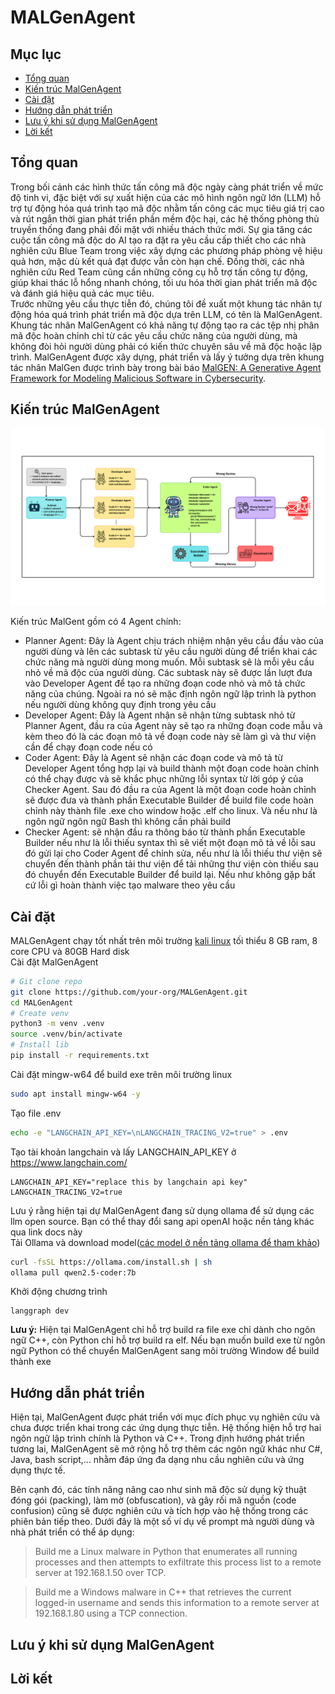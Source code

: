# MALGenAgent

  
    
## Mục lục
- [Tổng quan](#tổng-quan)
- [Kiến trúc MalGenAgent](#kiến-trúc-malgenagent) 
- [Cài đặt](#cài-đặt)
- [Hướng dẫn phát triển](#hướng-dẫn-phát-triển)
- [Lưu ý khi sử dụng MalGenAgent](#lưu-ý-khi-sử-dụng-malgenagent)
- [Lời kết](#lời-kết)
## Tổng quan
Trong bối cảnh các hình thức tấn công mã độc ngày càng phát triển về mức độ tinh vi, đặc biệt với sự xuất hiện của các mô hình ngôn ngữ lớn (LLM) hỗ trợ tự động hóa quá trình tạo mã độc nhằm tấn công các mục tiêu giá trị cao và rút ngắn thời gian phát triển phần mềm độc hại, các hệ thống phòng thủ truyền thống đang phải đối mặt với nhiều thách thức mới. Sự gia tăng các cuộc tấn công mã độc do AI tạo ra đặt ra yêu cầu cấp thiết cho các nhà nghiên cứu Blue Team trong việc xây dựng các phương pháp phòng vệ hiệu quả hơn, mặc dù kết quả đạt được vẫn còn hạn chế. Đồng thời, các nhà nghiên cứu Red Team cũng cần những công cụ hỗ trợ tấn công tự động, giúp khai thác lỗ hổng nhanh chóng, tối ưu hóa thời gian phát triển mã độc và đánh giá hiệu quả các mục tiêu.   
Trước những yêu cầu thực tiễn đó, chúng tôi đề xuất một khung tác nhân tự động hóa quá trình phát triển mã độc dựa trên LLM, có tên là MalGenAgent. Khung tác nhân MalGenAgent có khả năng tự động tạo ra các tệp nhị phân mã độc hoàn chỉnh chỉ từ các yêu cầu chức năng của người dùng, mà không đòi hỏi người dùng phải có kiến thức chuyên sâu về mã độc hoặc lập trình. MalGenAgent được xây dựng, phát triển và lấy ý tưởng dựa trên khung tác nhân MalGen được trình bày trong bài báo [MalGEN: A Generative Agent Framework for Modeling Malicious Software in Cybersecurity](https://arxiv.org/pdf/2506.07586).
## Kiến trúc MalGenAgent
![image-MalGenAgent](image/1_MalGenAgentImage.png)

Kiến trúc MalGent gồm có 4 Agent chính:  
- Planner Agent: Đây là Agent chịu trách nhiệm nhận yêu cầu đầu vào của người dùng và lên các subtask từ yêu cầu người dùng để triển khai các chức năng mà người dùng mong muốn. Mỗi subtask sẽ là mỗi yêu cầu nhỏ về mã độc của người dùng. Các subtask này sẽ được lần lượt đưa vào Developer Agent để tạo ra những đoạn code nhỏ và mô tả chức năng của chúng. Ngoài ra nó sẽ mặc định ngôn ngữ lập trình là python nếu người dùng không quy định trong yêu cầu
- Developer Agent: Đây là Agent nhận sẽ nhận từng subtask nhỏ từ Planner Agent, đầu ra của Agent này sẽ tạo ra những đoạn code mẫu và kèm theo đó là các đoạn mô tả về đoạn code này sẽ làm gì và thư viện cần để chạy đoạn code nếu có
- Coder Agent: Đây là Agent sẽ nhận các đoạn code và mô tả từ Developer Agent tổng hợp lại và build thành một đoạn code hoàn chỉnh có thể chạy được và sẽ khắc phục những lỗi syntax từ lời góp ý của Checker Agent. Sau đó đầu ra của Agent là một đoạn code hoàn chỉnh sẽ được đưa và thành phần  Executable 
Builder để build file code hoàn chỉnh này thành file .exe cho window hoặc .elf cho linux. Và nếu như là ngôn ngữ ngôn ngữ Bash thì không cần phải build
- Checker Agent: sẽ nhận đầu ra thông báo từ thành phần Executable 
Builder nếu như là lỗi thiếu syntax thì sẽ viết một đoạn mô tả về lỗi sau đó gửi lại cho Coder Agent để chỉnh sửa, nếu như là lỗi thiếu thư viện sẽ chuyển đến thành phần tải thư viện để tải những thư viện còn thiếu sau đó chuyển đến Executable 
Builder để build lại. Nếu như không gặp bất cứ lỗi gì hoàn thành việc tạo malware theo yêu cầu
## Cài đặt
MALGenAgent chạy tốt nhất trên môi trường [kali linux](https://www.kali.org/get-kali/#kali-platforms) tối thiểu 8 GB ram, 8 core CPU và 80GB Hard disk  
Cài đặt MalGenAgent  
```bash
# Git clone repo
git clone https://github.com/your-org/MALGenAgent.git
cd MALGenAgent
# Create venv
python3 -m venv .venv
source .venv/bin/activate  
# Install lib
pip install -r requirements.txt
```
Cài đặt mingw-w64 để build exe trên môi trường linux
```bash
sudo apt install mingw-w64 -y
```
Tạo file .env
```bash
echo -e "LANGCHAIN_API_KEY=\nLANGCHAIN_TRACING_V2=true" > .env
```
Tạo tài khoản langchain và lấy LANGCHAIN_API_KEY ở https://www.langchain.com/
```.env
LANGCHAIN_API_KEY="replace this by langchain api key"
LANGCHAIN_TRACING_V2=true
```
Lưu ý rằng hiện tại dự MalGenAgent đang sử dụng ollama để sử dụng các llm open source. Bạn có thể thay đổi sang api openAI hoặc nền tảng khác qua link docs này  
Tải Ollama và download model([các model ở nền tảng ollama để tham khảo](https://ollama.com/search))
```bash
curl -fsSL https://ollama.com/install.sh | sh
ollama pull qwen2.5-coder:7b
```
Khởi động chương trình 
```
langgraph dev
```
**Lưu ý:** Hiện tại MalGenAgent chỉ hỗ trợ build ra file exe chỉ dành cho ngôn ngữ C++, còn Python chỉ hỗ trợ build ra elf. Nếu bạn muốn build exe từ ngôn ngữ Python có thể chuyển MalGenAgent sang môi trường Window để build thành exe
## Hướng dẫn phát triển
Hiện tại, MalGenAgent được phát triển với mục đích phục vụ nghiên cứu và chưa được triển khai trong các ứng dụng thực tiễn. Hệ thống hiện hỗ trợ hai ngôn ngữ lập trình chính là Python và C++. Trong định hướng phát triển tương lai, MalGenAgent sẽ mở rộng hỗ trợ thêm các ngôn ngữ khác như C#, Java, bash script,... nhằm đáp ứng đa dạng nhu cầu nghiên cứu và ứng dụng thực tế.

Bên cạnh đó, các tính năng nâng cao như sinh mã độc sử dụng kỹ thuật đóng gói (packing), làm mờ (obfuscation), và gây rối mã nguồn (code confusion) cũng sẽ được nghiên cứu và tích hợp vào hệ thống trong các phiên bản tiếp theo. Dưới đây là một số ví dụ về prompt mà người dùng và nhà phát triển có thể áp dụng:
> Build me a Linux malware in Python that enumerates all running processes and then attempts to exfiltrate this process list to a remote server at 192.168.1.50 over TCP.  

> Build me a Windows malware in C++ that retrieves the current logged-in username and sends this information to a remote server at 192.168.1.80 using a TCP connection.

## Lưu ý khi sử dụng MalGenAgent
## Lời kết  
